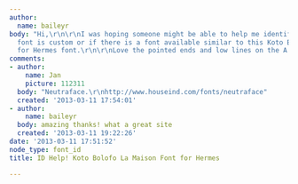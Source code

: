 ```yaml
---
author:
  name: baileyr
body: "Hi,\r\n\r\nI was hoping someone might be able to help me identify whether this
  font is custom or if there is a font available similar to this Koto Bolofo La Maison
  for Hermes font.\r\n\r\nLove the pointed ends and low lines on the A's\r\n\r\nhttp://www.steidlville.com/books/971-La-Maison.html[img:sites/default/files/old-images/bolofo_5754.jpg]"
comments:
- author:
    name: Jan
    picture: 112311
  body: "Neutraface.\r\nhttp://www.houseind.com/fonts/neutraface"
  created: '2013-03-11 17:54:01'
- author:
    name: baileyr
  body: amazing thanks! what a great site
  created: '2013-03-11 19:22:26'
date: '2013-03-11 17:51:52'
node_type: font_id
title: ID Help! Koto Bolofo La Maison Font for Hermes

---
```

